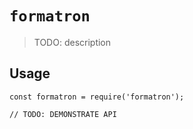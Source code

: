 # `formatron`

> TODO: description

## Usage

```
const formatron = require('formatron');

// TODO: DEMONSTRATE API
```
